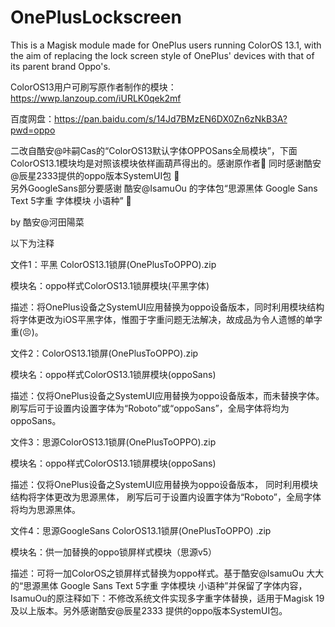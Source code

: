 # OnePlusLockscreen
This is a Magisk module made for OnePlus users running ColorOS 13.1, with the aim of replacing the lock screen style of OnePlus' devices with that of its parent brand Oppo's.


ColorOS13用户可刷写原作者制作的模块：https://wwp.lanzoup.com/iURLK0qek2mf  

百度网盘：https://pan.baidu.com/s/14Jd7BMzEN6DX0Zn6zNkB3A?pwd=oppo 

二改自酷安@咔嗣Cas的“ColorOS13默认字体OPPOSans全局模块”，下面ColorOS13.1模块均是对照该模块依样画葫芦得出的。感谢原作者🙏
同时感谢酷安@辰星2333提供的oppo版本SystemUI包 🙏  
另外GoogleSans部分要感谢 酷安@IsamuOu 的字体包“思源黑体 Google Sans Text 5字重 字体模块 小语种” 🙏   

by 酷安@河田陽菜

以下为注释



文件1：平黑 ColorOS13.1锁屏(OnePlusToOPPO).zip

模块名：oppo样式ColorOS13.1锁屏模块(平黑字体)

描述：将OnePlus设备之SystemUI应用替换为oppo设备版本，同时利用模块结构将字体更改为iOS平黑字体，惟囿于字重问题无法解决，故成品为令人遗憾的单字重(😣)。


 文件2：ColorOS13.1锁屏(OnePlusToOPPO).zip
 
模块名：oppo样式ColorOS13.1锁屏模块(oppoSans)

描述：仅将OnePlus设备之SystemUI应用替换为oppo设备版本，而未替换字体。刷写后可于设置内设置字体为“Roboto”或“oppoSans”，全局字体将均为oppoSans。


文件3：思源ColorOS13.1锁屏(OnePlusToOPPO).zip

模块名：oppo样式ColorOS13.1锁屏模块(oppoSans)

描述：仅将OnePlus设备之SystemUI应用替换为oppo设备版本， 同时利用模块结构将字体更改为思源黑体， 刷写后可于设置内设置字体为“Roboto”，全局字体将均为思源黑体。
  
  
文件4：思源GoogleSans ColorOS13.1锁屏(OnePlusToOPPO) .zip

模块名：供一加替换的oppo锁屏样式模块（思源v5）

描述：可将一加ColorOS之锁屏样式替换为oppo样式。基于酷安@IsamuOu 大大的“思源黑体 Google Sans Text 5字重 字体模块 小语种”并保留了字体内容，IsamuOu的原注释如下：不修改系统文件实现多字重字体替换，适用于Magisk 19及以上版本。另外感谢酷安@辰星2333 提供的oppo版本SystemUI包。



